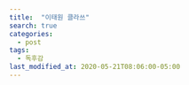 ```yaml
---
title:  "이태원 클라쓰"
search: true
categories: 
  - post
tags:
  - 독후감
last_modified_at: 2020-05-21T08:06:00-05:00
---
```


